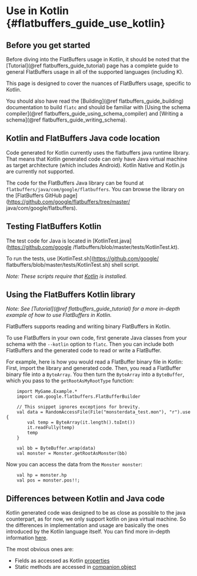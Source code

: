 Use in Kotlin {#flatbuffers_guide_use_kotlin}
==============

## Before you get started

Before diving into the FlatBuffers usage in Kotlin, it should be noted that
the [Tutorial](@ref flatbuffers_guide_tutorial) page has a complete guide to
general FlatBuffers usage in all of the supported languages (including K).

This page is designed to cover the nuances of FlatBuffers usage, specific to Kotlin.

You should also have read the [Building](@ref flatbuffers_guide_building)
documentation to build `flatc` and should be familiar with
[Using the schema compiler](@ref flatbuffers_guide_using_schema_compiler) and
[Writing a schema](@ref flatbuffers_guide_writing_schema).

## Kotlin and FlatBuffers Java code location

Code generated for Kotlin currently uses the flatbuffers java runtime library. That means that Kotlin generated code can
only have Java virtual machine as target architecture (which includes Android). Kotlin Native and Kotlin.js are
currently not supported.

The code for the FlatBuffers Java library can be found at
`flatbuffers/java/com/google/flatbuffers`. You can browse the library on the
[FlatBuffers GitHub page](https://github.com/google/flatbuffers/tree/master/
java/com/google/flatbuffers).

## Testing FlatBuffers Kotlin

The test code for Java is located in [KotlinTest.java](https://github.com/google
/flatbuffers/blob/master/tests/KotlinTest.kt).

To run the tests, use  [KotlinTest.sh](https://github.com/google/
flatbuffers/blob/master/tests/KotlinTest.sh) shell script.

*Note: These scripts require that [Kotlin](https://kotlinlang.org/) is installed.*

## Using the FlatBuffers Kotlin library

*Note: See [Tutorial](@ref flatbuffers_guide_tutorial) for a more in-depth
example of how to use FlatBuffers in Kotlin.*

FlatBuffers supports reading and writing binary FlatBuffers in Kotlin.

To use FlatBuffers in your own code, first generate Java classes from your
schema with the `--kotlin` option to `flatc`.
Then you can include both FlatBuffers and the generated code to read
or write a FlatBuffer.

For example, here is how you would read a FlatBuffer binary file in Kotlin:
First, import the library and generated code. Then, you read a FlatBuffer binary
file into a `ByteArray`. You then turn the `ByteArray` into a `ByteBuffer`, which you
pass to the `getRootAsMyRootType` function:

~~~~~~~~~~~~~~~~~~~~~~~~~~~~~~~~~~~~~~~~~~~~~~~~~~~~~~~~~~~~~~~~~~{.kt}
    import MyGame.Example.*
    import com.google.flatbuffers.FlatBufferBuilder

    // This snippet ignores exceptions for brevity.
    val data = RandomAccessFile(File("monsterdata_test.mon"), "r").use {
        val temp = ByteArray(it.length().toInt())
        it.readFully(temp)
        temp
    }

    val bb = ByteBuffer.wrap(data)
    val monster = Monster.getRootAsMonster(bb)
~~~~~~~~~~~~~~~~~~~~~~~~~~~~~~~~~~~~~~~~~~~~~~~~~~~~~~~~~~~~~~~~~~

Now you can access the data from the `Monster monster`:

~~~~~~~~~~~~~~~~~~~~~~~~~~~~~~~~~~~~~~~~~~~~~~~~~~~~~~~~~~~~~~~~~~{.kt}
    val hp = monster.hp
    val pos = monster.pos!!;
~~~~~~~~~~~~~~~~~~~~~~~~~~~~~~~~~~~~~~~~~~~~~~~~~~~~~~~~~~~~~~~~~~

## Differences between Kotlin and Java code

Kotlin generated code was designed to be as close as possible to the java counterpart, as for now, we only support
kotlin on java virtual machine. So the differences in implementation and usage are basically the ones introduced by the
Kotlin language itself. You can find more in-depth
information [here](https://kotlinlang.org/docs/reference/comparison-to-java.html).

The most obvious ones are:

* Fields as accessed as Kotlin [properties](https://kotlinlang.org/docs/reference/properties.html)
* Static methods are accessed
  in [companion object](https://kotlinlang.org/docs/reference/classes.html#companion-objects)
